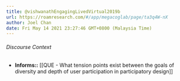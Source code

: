 ```yaml
---
title: @vishwanathEngagingLivedVirtual2019b
url: https://roamresearch.com/#/app/megacoglab/page/ta3q4W-nX
author: Joel Chan
date: Fri May 14 2021 23:27:46 GMT+0800 (Malaysia Time)
---
```




###### Discourse Context

- **Informs::** [[QUE - What tension points exist between the goals of diversity and depth of user participation in participatory design]]
